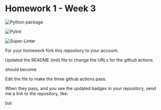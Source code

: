 # Homework 1 - Week 3

![Python package](https://github.com/vcu-chfauerbach/root_homework1/workflows/Python%20package/badge.svg)

![Pylint](https://github.com/vcu-chfauerbach/root_homework1/workflows/Pylint/badge.svg)

![Super-Linter](https://github.com/vcu-chfauerbach/root_homework1/workflows/Super-Linter/badge.svg)

For your homework fork this repository to your account.

Updated the README (md) file to change the URLs for the github actions

should become

Edit the file to make the three github actions pass.

When they pass, and you see the updated badges in your repository, send me a link to the repository, like:

but

